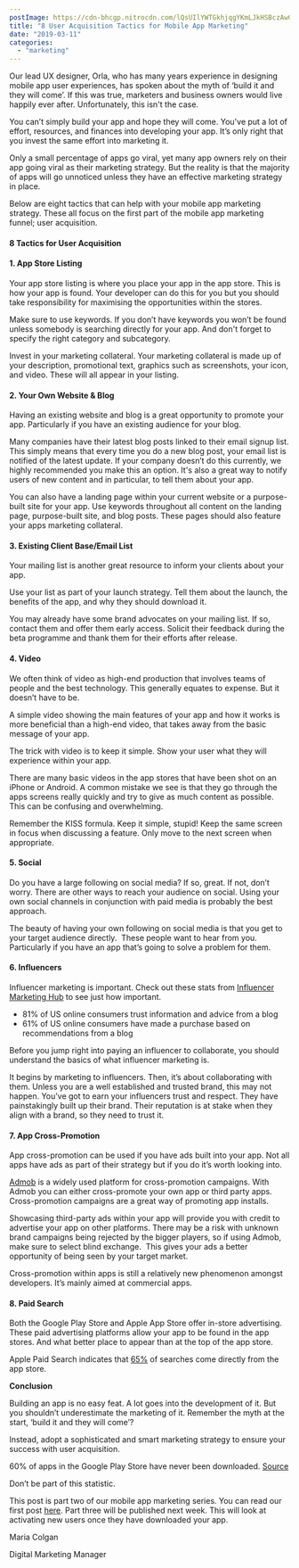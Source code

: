 ```yaml
---
postImage: https://cdn-bhcgp.nitrocdn.com/lQsUIlYWTGkhjqgYKmLJkHSBczAwGDPM/assets/static/optimized/rev-f8d7f54/wp-content/uploads/2019/02/general_1.png.webp
title: "8 User Acquisition Tactics for Mobile App Marketing"
date: "2019-03-11"
categories: 
  - "marketing"
---
```


Our lead UX designer, Orla, who has many years experience in designing mobile app user experiences, has spoken about the myth of ‘build it and they will come’. If this was true, marketers and business owners would live happily ever after. Unfortunately, this isn't the case.

You can’t simply build your app and hope they will come. You've put a lot of effort, resources, and finances into developing your app. It’s only right that you invest the same effort into marketing it.

Only a small percentage of apps go viral, yet many app owners rely on their app going viral as their marketing strategy. But the reality is that the majority of apps will go unnoticed unless they have an effective marketing strategy in place.

Below are eight tactics that can help with your mobile app marketing strategy. These all focus on the first part of the mobile app marketing funnel; user acquisition.

#### **8 Tactics for User Acquisition**

#### **1\. App Store Listing** 

Your app store listing is where you place your app in the app store. This is how your app is found. Your developer can do this for you but you should take responsibility for maximising the opportunities within the stores.

Make sure to use keywords. If you don’t have keywords you won’t be found unless somebody is searching directly for your app. And don't forget to specify the right category and subcategory.

Invest in your marketing collateral. Your marketing collateral is made up of your description, promotional text, graphics such as screenshots, your icon, and video. These will all appear in your listing.

#### **2\. Your Own Website & Blog**

Having an existing website and blog is a great opportunity to promote your app. Particularly if you have an existing audience for your blog. 

Many companies have their latest blog posts linked to their email signup list. This simply means that every time you do a new blog post, your email list is notified of the latest update. If your company doesn’t do this currently, we highly recommended you make this an option. It's also a great way to notify users of new content and in particular, to tell them about your app.

You can also have a landing page within your current website or a purpose-built site for your app. Use keywords throughout all content on the landing page, purpose-built site, and blog posts. These pages should also feature your apps marketing collateral.

#### **3\. Existing Client Base/Email List**

Your mailing list is another great resource to inform your clients about your app.

Use your list as part of your launch strategy. Tell them about the launch, the benefits of the app, and why they should download it.

You may already have some brand advocates on your mailing list. If so, contact them and offer them early access. Solicit their feedback during the beta programme and thank them for their efforts after release.

#### **4\. Video**

We often think of video as high-end production that involves teams of people and the best technology. This generally equates to expense. But it doesn’t have to be. 

A simple video showing the main features of your app and how it works is more beneficial than a high-end video, that takes away from the basic message of your app. 

The trick with video is to keep it simple. Show your user what they will experience within your app.

There are many basic videos in the app stores that have been shot on an iPhone or Android. A common mistake we see is that they go through the apps screens really quickly and try to give as much content as possible. This can be confusing and overwhelming.

Remember the KISS formula. Keep it simple, stupid! Keep the same screen in focus when discussing a feature. Only move to the next screen when appropriate. 

#### **5\. Social**

Do you have a large following on social media? If so, great. If not, don’t worry. There are other ways to reach your audience on social. Using your own social channels in conjunction with paid media is probably the best approach. 

The beauty of having your own following on social media is that you get to your target audience directly.  These people want to hear from you. Particularly if you have an app that’s going to solve a problem for them.

#### **6\. Influencers**

Influencer marketing is important. Check out these stats from [Influencer Marketing Hub](https://influencermarketinghub.com/what-is-influencer-marketing/) to see just how important.

- 81% of US online consumers trust information and advice from a blog
- 61% of US online consumers have made a purchase based on recommendations from a blog

Before you jump right into paying an influencer to collaborate, you should understand the basics of what influencer marketing is. 

It begins by marketing to influencers. Then, it’s about collaborating with them. Unless you are a well established and trusted brand, this may not happen. You’ve got to earn your influencers trust and respect. They have painstakingly built up their brand. Their reputation is at stake when they align with a brand, so they need to trust it.

#### **7\. App Cross-Promotion**

App cross-promotion can be used if you have ads built into your app. Not all apps have ads as part of their strategy but if you do it’s worth looking into. 

[Admob](https://support.google.com/admob/answer/6222913?hl=en) is a widely used platform for cross-promotion campaigns. With Admob you can either cross-promote your own app or third party apps. Cross-promotion campaigns are a great way of promoting app installs.

Showcasing third-party ads within your app will provide you with credit to advertise your app on other platforms. There may be a risk with unknown brand campaigns being rejected by the bigger players, so if using Admob, make sure to select blind exchange.  This gives your ads a better opportunity of being seen by your target market.

Cross-promotion within apps is still a relatively new phenomenon amongst developers. It’s mainly aimed at commercial apps.

#### **8\. Paid Search**

Both the Google Play Store and Apple App Store offer in-store advertising. These paid advertising platforms allow your app to be found in the app stores. And what better place to appear than at the top of the app store.

Apple Paid Search indicates that [65%](https://searchads.apple.com) of searches come directly from the app store. 

**Conclusion**

Building an app is no easy feat. A lot goes into the development of it. But you shouldn’t underestimate the marketing of it. Remember the myth at the start, ‘build it and they will come’?

Instead, adopt a sophisticated and smart marketing strategy to ensure your success with user acquisition. 

60% of apps in the Google Play Store have never been downloaded. [Source](https://youtu.be/EUthgV-U05w?t=2m)

Don’t be part of this statistic.

This post is part two of our mobile app marketing series. You can read our first post [here](https://tapadoo.wpengine.com/mobile-app-marketing-planning/). Part three will be published next week. This will look at activating new users once they have downloaded your app.

Maria Colgan

Digital Marketing Manager
